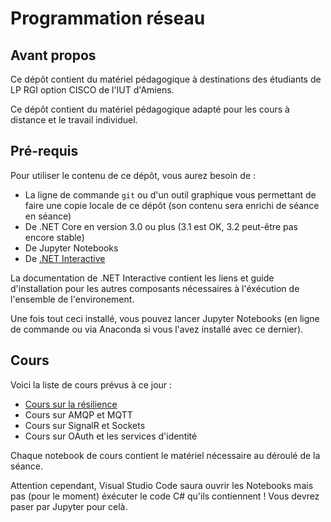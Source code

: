 Programmation réseau
====================

Avant propos
------------

Ce dépôt contient du matériel pédagogique à destinations des étudiants de LP RGI option CISCO de l'IUT d'Amiens.

Ce dépôt contient du matériel pédagogique adapté pour les cours à distance et le travail individuel.

Pré-requis
----------

Pour utiliser le contenu de ce dépôt, vous aurez besoin de :

- La ligne de commande `git` ou d'un outil graphique vous permettant de faire une copie locale de ce dépôt (son contenu sera enrichi de séance en séance)
- De .NET Core en version 3.0 ou plus (3.1 est OK, 3.2 peut-être pas encore stable)
- De Jupyter Notebooks
- De [.NET Interactive](https://github.com/dotnet/interactive#how-to-install-net-interactive)

La documentation de .NET Interactive contient les liens et guide d'installation pour les autres composants nécessaires à l'éxécution de l'ensemble de l'environement.

Une fois tout ceci installé, vous pouvez lancer Jupyter Notebooks (en ligne de commande ou via Anaconda si vous l'avez installé avec ce dernier).

Cours
-----

Voici la liste de cours prévus à ce jour :

- [Cours sur la résilience](./poly-resilience.ipynb)
- Cours sur AMQP et MQTT
- Cours sur SignalR et Sockets
- Cours sur OAuth et les services d'identité

Chaque notebook de cours contient le matériel nécessaire au déroulé de la séance.

Attention cependant, Visual Studio Code saura ouvrir les Notebooks mais pas (pour le moment) éxécuter le code C# qu'ils contiennent ! Vous devrez paser par Jupyter pour celà.
